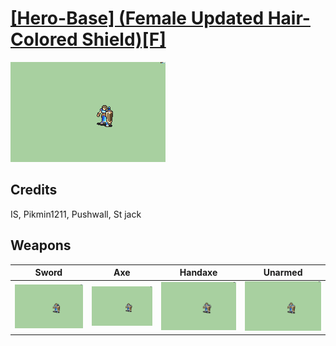 # [\[Hero-Base\] \(Female Updated Hair-Colored Shield\)\[F\]](../%5BHero-Base%5D%20(Female%20Updated%20Hair-Colored%20Shield)%5BF%5D)

<img src="./1.%20Sword/Sword_000.png" alt="[Hero-Base] (Female Updated Hair-Colored Shield)[F] standing" />

## Credits

IS, Pikmin1211, Pushwall, St jack

## Weapons


|Sword |Axe |Handaxe |Unarmed |
|  :---: | :---: | :---: | :---: |
| <img alt="Sword animation" src="./1.%20Sword/Sword.gif" /> | <img alt="Axe animation" src="./3.%20Axe/Axe.gif" /> | <img alt="Handaxe animation" src="./4.%20Handaxe/Handaxe.gif" /> | <img alt="Unarmed animation" src="./8.%20Unarmed/Unarmed.gif" /> |
